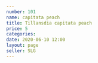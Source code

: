 ```yaml
---
number: 101
name: capitata peach
title: Tillansdia capitata peach
price: 5
categories: 
date: 2020-06-10 12:00
layout: page
seller: SLG
---
```


